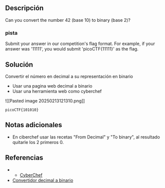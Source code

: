 
## Descripción 

Can you convert the number 42 (base 10) to binary (base 2)?

### pista

Submit your answer in our competition's flag format. For example, if your answer was '11111', you would submit 'picoCTF{11111}' as the flag.
## Solución

Convertir el número en decimal a su representación en binario

- Usar una pagina web decimal a binario
- Usar una herramienta web como cyberchef

![[Pasted image 20250213121310.png]]

```
picoCTF{101010}
```

## Notas adicionales

- En ciberchef usar las recetas "From Decimal" y "To binary", al resultado quitarle los 2 primeros 0.
## Referencias

- - [CyberChef](https://cyberche)
- [Convertidor decimal a binario](https://www.rapidtables.org/convert/number/decimal-to-binary.html)

